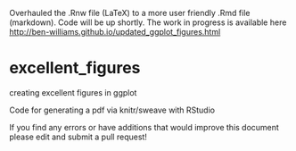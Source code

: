 Overhauled the .Rnw file (LaTeX) to a more user friendly .Rmd file (markdown).
Code will be up shortly. The work in progress is available here
http://ben-williams.github.io/updated_ggplot_figures.html


# excellent_figures
creating excellent figures in ggplot

Code for generating a pdf via knitr/sweave with RStudio

If you find any errors or have additions that would improve this document please edit and submit a pull request!
